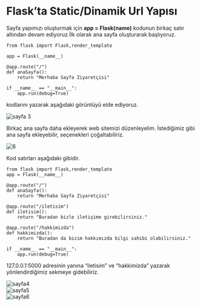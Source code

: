 # Flask’ta Static/Dinamik Url Yapısı

Sayfa yapımızı oluşturmak için  **app = Flask(__name__)** kodunun birkaç satır altından devam ediyoruz.İlk olarak ana sayfa oluşturarak başlıyoruz.
```
from flask import Flask,render_template

app = Flask(__name__)

@app.route("/")
def anaSayfa():
    return "Merhaba Sayfa Ziyaretçisi"

if __name__ == "__main__":
    app.run(debug=True)
```
kodlarını yazarak aşağıdaki görüntüyü elde ediyoruz.

![sayfa 3](https://user-images.githubusercontent.com/59111328/135260152-a193fc09-a44c-4ac0-9a3e-a6c98d067f95.PNG)

Birkaç ana sayfa daha ekleyerek web sitemizi düzenleyelim. İstediğimiz gibi ana sayfa ekleyebilir, seçenekleri çoğaltabiliriz.

![6](https://user-images.githubusercontent.com/59111328/136691036-fad47606-63a9-4fcb-aeed-5ed52caf934e.PNG)

Kod satırları aşağıdaki gibidir.

```
from flask import Flask,render_template
app = Flask(__name__)

@app.route("/")
def anaSayfa():
    return "Merhaba Sayfa Ziyaretçisi"

@app.route("/iletisim")
def iletisim():
    return "Buradan bizle iletişime girebilirsiniz."

@app.route("/hakkimizda")
def hakkimizda():
    return "Buradan da bizim hakkımızda bilgi sahibi olabilirsiniz."

if __name__ == "__main__":
    app.run(debug=True)
```

127.0.0.1:5000 adresinin yanına “iletisim” ve “hakkimizda” yazarak yönlendirdiğimiz sekmeye gidebiliriz.

![sayfa4](https://user-images.githubusercontent.com/59111328/135261419-bbf70f9b-127c-4950-9ab7-00477d2d043e.PNG)
<br>
![sayfa5](https://user-images.githubusercontent.com/59111328/135261250-2c9b9f76-1719-4593-a3e3-ce74e73ab267.PNG)
<br>
![sayfa6](https://user-images.githubusercontent.com/59111328/135261275-9aabe657-5376-4944-9134-a76b09be21fe.PNG)


